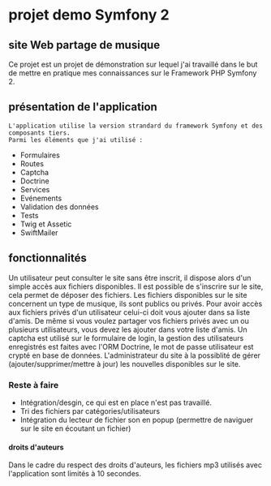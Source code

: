 # projet demo Symfony 2
## site Web partage de musique
Ce projet est un projet de démonstration sur lequel j'ai travaillé dans le but de  mettre en pratique mes connaissances sur le Framework PHP Symfony 2.
## présentation de l'application
```
L'application utilise la version strandard du framework Symfony et des composants tiers.
Parmi les éléments que j'ai utilisé :
 ```
* Formulaires
* Routes
* Captcha
* Doctrine
* Services
* Evénements
* Validation des données
* Tests
* Twig et Assetic
* SwiftMailer

## fonctionnalités
Un utilisateur peut consulter le site sans être inscrit, il dispose alors d'un simple accès aux fichiers disponibles.
Il est possible de s'inscrire sur le site, cela permet de déposer des fichiers. Les fichiers disponibles sur le site concernent un type de musique, ils sont publics ou privés. Pour avoir accès aux fichiers privés d'un utilisateur celui-ci doit vous ajouter dans sa liste d'amis. De même si vous voulez partager vos fichiers privés avec un ou plusieurs utilisateurs, vous devez les ajouter dans votre liste d'amis.
Un captcha est utilisé sur le formulaire de login, la gestion des utilisateurs enregistrés est faites avec l'ORM Doctrine, le mot de passe utilisateur est crypté en base de données.
L'administrateur du site à la possiblité de gérer (ajouter/supprimer/mettre à jour) les nouvelles disponibles sur le site.
### Reste à faire
- Intégration/desgin, ce qui est en place n'est pas travaillé.
- Tri des fichiers par catégories/utilisateurs
- Intégration du lecteur de fichier son en popup (permettre de naviguer sur le site en écoutant un fichier)
#### droits d'auteurs
Dans le cadre du respect des droits d'auteurs, les fichiers mp3 utilisés avec l'application sont limités à 10 secondes.

